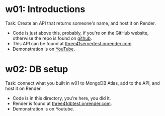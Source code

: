 # w01: Introductions
Task: Create an API that returns someone's name, and host it on Render.
- Code is just above this, probably, if you're on the GitHub website, otherwise the repo is found on [github](https://github.com/Millwr1ght/cse341/tree/main/w01).
- This API can be found at [three41servertest.onrender.com](https://three41servertest.onrender.com).
- Demonstration is on [YouTube](https://youtu.be/_hsuzNj2Wek).

# w02: DB setup
Task: connect what you built in w01 to MongoDB Atlas, add to the API, and host it on Render.
- Code is in this directory, you're here, you did it.
- Render is found at [three41dbtest.onrender.com](https://three41dbtest.onrender.com).
- Demonstration is on Youtube.